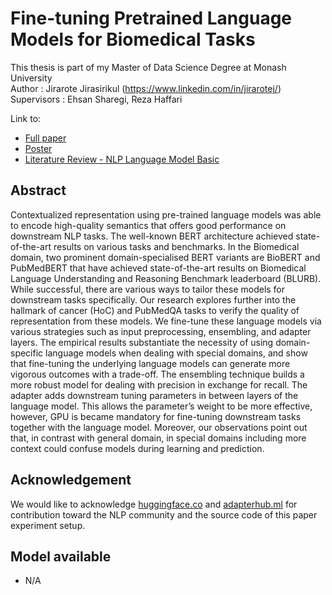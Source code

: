 # Fine-tuning Pretrained Language Models for Biomedical Tasks
This thesis is part of my Master of Data Science Degree at Monash University<br>
Author : Jirarote Jirasirikul (https://www.linkedin.com/in/jirarotej/)<br>
Supervisors : Ehsan Sharegi, Reza Haffari<br>

Link to:
- <a href="https://drive.google.com/file/d/1SO6UG4-yudsEOm7-sRdDchyRMa8yit3y/view?usp=sharing">Full paper</a>
- <a href="https://drive.google.com/file/d/1tfIVghY_alwU3Kp9kNNtWzou8pPfKVzq/view?usp=sharing">Poster</a>
- <a href="https://github.com/blizrys/BioMed-BERT-Eval/blob/main/LiteratureReviewAndProjectProposal.pdf">Literature Review - NLP Language Model Basic </a>

## Abstract
Contextualized representation using pre-trained language models was able to encode high-quality semantics that offers good performance on downstream NLP tasks. The well-known BERT architecture achieved state-of-the-art results on various tasks and benchmarks. In the Biomedical domain, two prominent domain-specialised BERT variants  are BioBERT and PubMedBERT that have achieved state-of-the-art results on Biomedical Language Understanding and Reasoning Benchmark leaderboard (BLURB). While successful,  there are various ways to tailor these models for downstream tasks specifically. Our research explores further into the hallmark of cancer (HoC) and PubMedQA tasks to verify the quality of representation from these models. We fine-tune these language models via various strategies such as input preprocessing, ensembling, and adapter layers. The empirical results substantiate the necessity of using domain-specific language models when dealing with special domains, and show that fine-tuning the underlying language models can generate more vigorous outcomes with a trade-off. The ensembling technique builds a more robust model for dealing with precision in exchange for recall. The adapter adds downstream tuning parameters in between layers of the language model. This allows the parameter’s weight to be more effective, however, GPU is became mandatory for fine-tuning downstream tasks together with the language model. Moreover, our observations point out that, in contrast with general domain, in special domains including more context could confuse models during learning and prediction. 

## Acknowledgement
We would like to acknowledge <a href="huggingface.co">huggingface.co</a> and <a href="adapterhub.ml">adapterhub.ml</a> for contribution toward the NLP community and the source code of this paper experiment setup.

## Model available
- N/A


